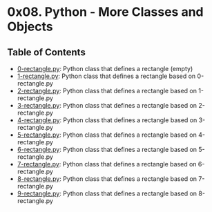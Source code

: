 # 0x08. Python - More Classes and Objects

## Table of Contents
- [0-rectangle.py](#0-rectanglepy): Python class that defines a rectangle (empty)
- [1-rectangle.py](#1-rectanglepy): Python class that defines a rectangle based on 0-rectangle.py
- [2-rectangle.py](#2-rectanglepy): Python class that defines a rectangle based on 1-rectangle.py
- [3-rectangle.py](#3-rectanglepy): Python class that defines a rectangle based on 2-rectangle.py
- [4-rectangle.py](#4-rectanglepy): Python class that defines a rectangle based on 3-rectangle.py
- [5-rectangle.py](#5-rectanglepy): Python class that defines a rectangle based on 4-rectangle.py
- [6-rectangle.py](#6-rectanglepy): Python class that defines a rectangle based on 5-rectangle.py
- [7-rectangle.py](#7-rectanglepy): Python class that defines a rectangle based on 6-rectangle.py
- [8-rectangle.py](#8-rectanglepy): Python class that defines a rectangle based on 7-rectangle.py
- [9-rectangle.py](#9-rectanglepy): Python class that defines a rectangle based on 8-rectangle.py

